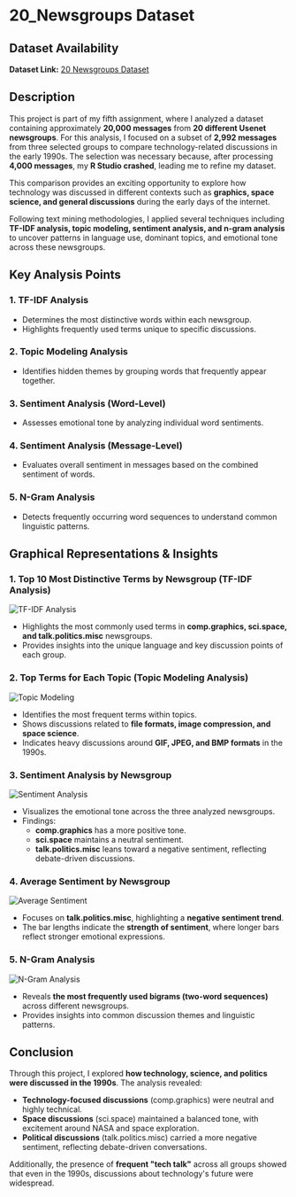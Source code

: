 # 20_Newsgroups Dataset

## Dataset Availability
**Dataset Link:** [20 Newsgroups Dataset](https://www.kaggle.com/datasets/crawford/20-newsgroups)

## Description
This project is part of my fifth assignment, where I analyzed a dataset containing approximately **20,000 messages** from **20 different Usenet newsgroups**. For this analysis, I focused on a subset of **2,992 messages** from three selected groups to compare technology-related discussions in the early 1990s. The selection was necessary because, after processing **4,000 messages**, my **R Studio crashed**, leading me to refine my dataset.

This comparison provides an exciting opportunity to explore how technology was discussed in different contexts such as **graphics, space science, and general discussions** during the early days of the internet. 

Following text mining methodologies, I applied several techniques including **TF-IDF analysis, topic modeling, sentiment analysis, and n-gram analysis** to uncover patterns in language use, dominant topics, and emotional tone across these newsgroups.

## Key Analysis Points

### 1. TF-IDF Analysis
- Determines the most distinctive words within each newsgroup.
- Highlights frequently used terms unique to specific discussions.

### 2. Topic Modeling Analysis
- Identifies hidden themes by grouping words that frequently appear together.

### 3. Sentiment Analysis (Word-Level)
- Assesses emotional tone by analyzing individual word sentiments.

### 4. Sentiment Analysis (Message-Level)
- Evaluates overall sentiment in messages based on the combined sentiment of words.

### 5. N-Gram Analysis
- Detects frequently occurring word sequences to understand common linguistic patterns.

## Graphical Representations & Insights

### **1. Top 10 Most Distinctive Terms by Newsgroup (TF-IDF Analysis)**
![TF-IDF Analysis](https://github.com/user-attachments/assets/b6ae19c3-8a21-427d-8f48-0daab6eba59d)
- Highlights the most commonly used terms in **comp.graphics, sci.space, and talk.politics.misc** newsgroups.
- Provides insights into the unique language and key discussion points of each group.

### **2. Top Terms for Each Topic (Topic Modeling Analysis)**
![Topic Modeling](https://github.com/user-attachments/assets/88d1c033-607e-4485-bac6-9f44cddb8a69)
- Identifies the most frequent terms within topics.
- Shows discussions related to **file formats, image compression, and space science**.
- Indicates heavy discussions around **GIF, JPEG, and BMP formats** in the 1990s.

### **3. Sentiment Analysis by Newsgroup**
![Sentiment Analysis](https://github.com/user-attachments/assets/a7ed280c-fadd-454d-8973-3330dcad0a95)
- Visualizes the emotional tone across the three analyzed newsgroups.
- Findings:
  - **comp.graphics** has a more positive tone.
  - **sci.space** maintains a neutral sentiment.
  - **talk.politics.misc** leans toward a negative sentiment, reflecting debate-driven discussions.

### **4. Average Sentiment by Newsgroup**
![Average Sentiment](https://github.com/user-attachments/assets/3bf5aae9-de5f-485b-a57b-6fedd5487435)
- Focuses on **talk.politics.misc**, highlighting a **negative sentiment trend**.
- The bar lengths indicate the **strength of sentiment**, where longer bars reflect stronger emotional expressions.

### **5. N-Gram Analysis**
![N-Gram Analysis](https://github.com/user-attachments/assets/9a486fc6-4f52-44ae-932a-979daa785cb5)
- Reveals **the most frequently used bigrams (two-word sequences)** across different newsgroups.
- Provides insights into common discussion themes and linguistic patterns.

## Conclusion
Through this project, I explored **how technology, science, and politics were discussed in the 1990s**. The analysis revealed:
- **Technology-focused discussions** (comp.graphics) were neutral and highly technical.
- **Space discussions** (sci.space) maintained a balanced tone, with excitement around NASA and space exploration.
- **Political discussions** (talk.politics.misc) carried a more negative sentiment, reflecting debate-driven conversations.

Additionally, the presence of **frequent "tech talk"** across all groups showed that even in the 1990s, discussions about technology's future were widespread. 
